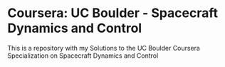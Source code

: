 # Coursera: UC Boulder - Spacecraft Dynamics and Control

This is a repository with my Solutions to the UC Boulder Coursera Specialization on Spacecraft Dynamics and Control
